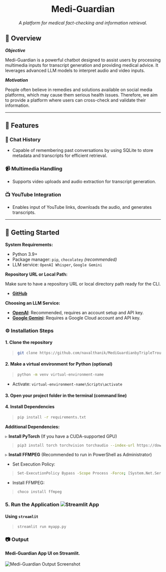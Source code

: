 <p align="center">

<h1 align="center">Medi-Guardian</h1>
<p align="center">
  <em>A platform for medical fact-checking and information retrieval.</em>
</p>

## 📍 Overview

***Objective***

Medi-Guardian is a powerful chatbot designed to assist users by processing multimedia inputs for transcript generation and providing medical advice. It leverages advanced LLM models to interpret audio and video inputs.

***Motivation***

People often believe in remedies and solutions available on social media platforms, which may cause them serious health issues. Therefore, we aim to provide a platform where users can cross-check and validate their information.

---

## 🧩 Features

### 📲 Chat History
- Capable of remembering past conversations by using SQLite to store metadata and transcripts for efficient retrieval.

### 📹 Multimedia Handling
- Supports video uploads and audio extraction for transcript generation.

### 📺 YouTube Integration
- Enables input of YouTube links, downloads the audio, and generates transcripts.

---

## 🚀 Getting Started

**System Requirements:**

  - Python 3.9+
  - Package manager: `pip`, `chocolatey` <em>(recommended)</em>
  - LLM service: `OpenAI Whisper`, `Google Gemini`

**Repository URL or Local Path:**

Make sure to have a repository URL or local directory path ready for the CLI.

- [**GitHub**](https://github.com/navalthanik/MediGuardianbyTripleTrouble)

**Choosing an LLM Service:**

- [**OpenAI**](https://platform.openai.com/docs/quickstart/account-setup): Recommended, requires an account setup and API key.
- [**Google Gemini**](https://ai.google.dev/tutorials/python_quickstart): Requires a Google Cloud account and API key.

### ⚙️ Installation Steps

#### 1. Clone the repository
>
> ```sh
> git clone https://github.com/navalthanik/MediGuardianbyTripleTrouble.git
> ```

#### 2. Make a virtual environment for Python (optional)
>
> ```sh
> python -m venv virtual-environment-name
> ```
   - Activate: `virtual-environment-name\Scripts\activate`

#### 3. Open your project folder in the terminal (command line)

#### 4. Install Dependencies
> ```sh
> pip install -r requirements.txt
> ```

**Additional Dependencies:**

▹ **Install PyTorch** (If you have a CUDA-supported GPU)
>```sh
>pip3 install torch torchvision torchaudio --index-url https://download.pytorch.org/whl/cu121
> ```

▹ **Install FFMPEG** (Recommended to run in PowerShell as Administrator)
   - Set Execution Policy: 
   >```sh
   >Set-ExecutionPolicy Bypass -Scope Process -Force; [System.Net.ServicePointManager]::SecurityProtocol = [System.Net.ServicePointManager]::SecurityProtocol -bor 3072; iex ((New-Object System.Net.WebClient).DownloadString('https://community.chocolatey.org/install.ps1'))
   >```
   - Install FFMPEG: 
   >```sh
   >choco install ffmpeg
   >```

### 5. Run the Application ![Streamlit App](https://static.streamlit.io/badges/streamlit_badge_black_white.svg)
#### Using `streamlit` 

>  `streamlit run myapp.py`

### 📷 Output
#### Medi-Guardian App UI on Streamlit.
![Medi-Guardian Output Screenshot](https://github.com/navalthanik/MediGuardianbyTripleTrouble/assets/99556620/d21f6617-2d88-4269-b47d-e26f563cc5c4)

